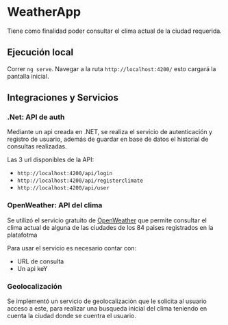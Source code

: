 # WeatherApp

Tiene como finalidad poder consultar el clima actual de la ciudad requerida. 

## Ejecución local

Correr `ng serve`. Navegar a la ruta  `http://localhost:4200/` esto cargará la pantalla inicial.


## Integraciones y Servicios

### .Net: API de auth

Mediante un api creada en .NET, se realiza el servicio de autenticación y registro de usuario, además de guardar en base de datos el historial de consultas realizadas. 

Las 3 url disponibles de la API:
* `http://localhost:4200/api/login`
* `http://localhost:4200/api/registerclimate`
* `http://localhost:4200/api/user`

### OpenWeather: API del clima 

Se utilizó el servicio gratuito de [OpenWeather](https://openweathermap.org/current) que permite consultar el clima actual de alguna de las ciudades de los 84 paises registrados en la platafotma

Para usar el servicio es necesario contar con: 
* URL de consulta  
* Un api keY


### Geolocalización 

Se implementó un servicio  de geolocalización que le solicita al usuario acceso a este, para realizar una busqueda inicial del clima teniendo en cuenta la ciudad donde se cuentra el usuario. 
